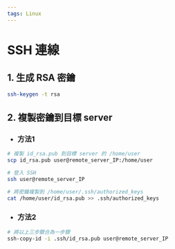 ```yaml
---
tags: Linux
---
```


# SSH 連線

## 1. 生成 RSA 密鑰

```bash
ssh-keygen -t rsa
```

## 2. 複製密鑰到目標 server
+ ### 方法1
```bash
# 複製 id_rsa.pub 到目標 server 的 /home/user
scp id_rsa.pub user@remote_server_IP:/home/user

# 登入 SSH
ssh user@remote_server_IP

# 將密鑰複製到 /home/user/.ssh/authorized_keys
cat /home/user/id_rsa.pub >> .ssh/authorized_keys
```

+ ### 方法2
```bash
# 將以上三步驟合為一步驟
ssh-copy-id -i .ssh/id_rsa.pub user@remote_server_IP
```

